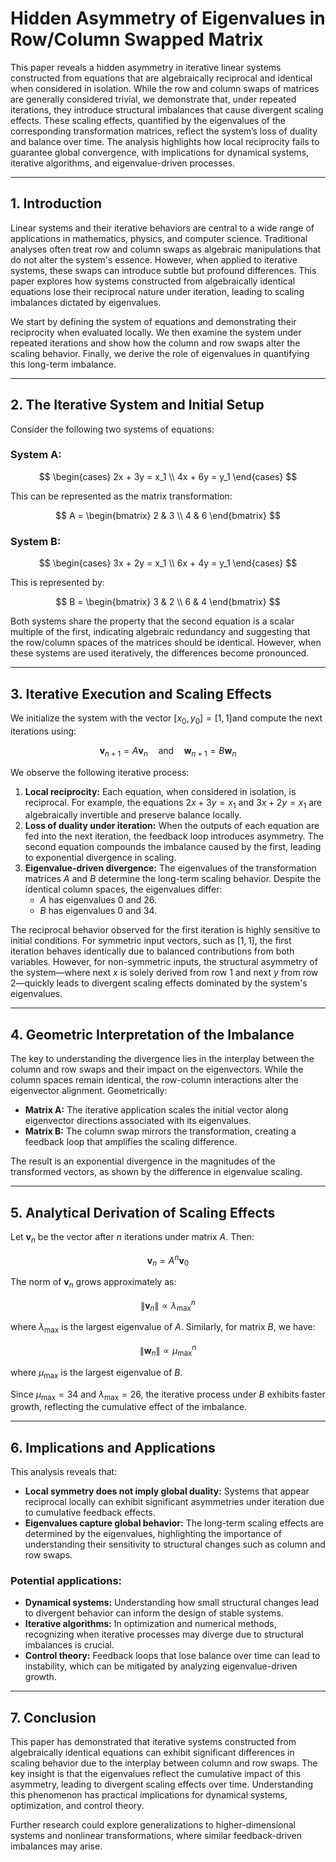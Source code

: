 # Hidden Asymmetry of Eigenvalues in Row/Column Swapped Matrix

This paper reveals a hidden asymmetry in iterative linear systems constructed from equations that are algebraically reciprocal and identical when considered in isolation. While the row and column swaps of matrices are generally considered trivial, we demonstrate that, under repeated iterations, they introduce structural imbalances that cause divergent scaling effects. These scaling effects, quantified by the eigenvalues of the corresponding transformation matrices, reflect the system’s loss of duality and balance over time. The analysis highlights how local reciprocity fails to guarantee global convergence, with implications for dynamical systems, iterative algorithms, and eigenvalue-driven processes.

---

## 1. Introduction

Linear systems and their iterative behaviors are central to a wide range of applications in mathematics, physics, and computer science. Traditional analyses often treat row and column swaps as algebraic manipulations that do not alter the system's essence. However, when applied to iterative systems, these swaps can introduce subtle but profound differences. This paper explores how systems constructed from algebraically identical equations lose their reciprocal nature under iteration, leading to scaling imbalances dictated by eigenvalues.

We start by defining the system of equations and demonstrating their reciprocity when evaluated locally. We then examine the system under repeated iterations and show how the column and row swaps alter the scaling behavior. Finally, we derive the role of eigenvalues in quantifying this long-term imbalance.

---

## 2. The Iterative System and Initial Setup

Consider the following two systems of equations:

### System A:

$$
\begin{cases}
2x + 3y = x_1 \\
4x + 6y = y_1
\end{cases}
$$

This can be represented as the matrix transformation:

$$
A = \begin{bmatrix} 2 & 3 \\ 4 & 6 \end{bmatrix}
$$

### System B:

$$
\begin{cases}
3x + 2y = x_1 \\
6x + 4y = y_1
\end{cases}
$$

This is represented by:

$$
B = \begin{bmatrix} 3 & 2 \\ 6 & 4 \end{bmatrix}
$$

Both systems share the property that the second equation is a scalar multiple of the first, indicating algebraic redundancy and suggesting that the row/column spaces of the matrices should be identical. However, when these systems are used iteratively, the differences become pronounced.

---

## 3. Iterative Execution and Scaling Effects

We initialize the system with the vector $[x_0, y_0] = [1, 1]$and compute the next iterations using:

$$
\mathbf{v}_{n+1} = A \mathbf{v}_n \quad \text{and} \quad \mathbf{w} _{n+1} = B \mathbf{w} _n
$$

We observe the following iterative process:

1. **Local reciprocity:** Each equation, when considered in isolation, is reciprocal. For example, the equations $2x + 3y = x_1$ and $3x + 2y = x_1$ are algebraically invertible and preserve balance locally.
2. **Loss of duality under iteration:** When the outputs of each equation are fed into the next iteration, the feedback loop introduces asymmetry. The second equation compounds the imbalance caused by the first, leading to exponential divergence in scaling.
3. **Eigenvalue-driven divergence:** The eigenvalues of the transformation matrices $A$ and $B$ determine the long-term scaling behavior. Despite the identical column spaces, the eigenvalues differ:
   - $A$ has eigenvalues $0$ and $26$.
   - $B$ has eigenvalues $0$ and $34$.

The reciprocal behavior observed for the first iteration is highly sensitive to initial conditions. For symmetric input vectors, such as $[1, 1]$, the first iteration behaves identically due to balanced contributions from both variables. However, for non-symmetric inputs, the structural asymmetry of the system—where next $x$ is solely derived from row 1 and next $y$ from row 2—quickly leads to divergent scaling effects dominated by the system's eigenvalues.

---

## 4. Geometric Interpretation of the Imbalance

The key to understanding the divergence lies in the interplay between the column and row swaps and their impact on the eigenvectors. While the column spaces remain identical, the row-column interactions alter the eigenvector alignment. Geometrically:

- **Matrix A:** The iterative application scales the initial vector along eigenvector directions associated with its eigenvalues.
- **Matrix B:** The column swap mirrors the transformation, creating a feedback loop that amplifies the scaling difference.

The result is an exponential divergence in the magnitudes of the transformed vectors, as shown by the difference in eigenvalue scaling.

---

## 5. Analytical Derivation of Scaling Effects

Let $\mathbf{v}_n$ be the vector after $n$ iterations under matrix $A$. Then:

$$
\mathbf{v} _n = A^n \mathbf{v} _0
$$

The norm of $\mathbf{v}_n$ grows approximately as:

$$
\| \mathbf{v} _n \| \propto 
\lambda _{\max}^n
$$


where $\lambda_{\max}$ is the largest eigenvalue of $A$. Similarly, for matrix $B$, we have:

$$
\| \mathbf{w} _ n \| \propto \mu _ {\max}^n
$$

where $\mu_{\max}$ is the largest eigenvalue of $B$.

Since $\mu_{\max} = 34$ and $\lambda_{\max} = 26$, the iterative process under $B$ exhibits faster growth, reflecting the cumulative effect of the imbalance.

---

## 6. Implications and Applications

This analysis reveals that:
- **Local symmetry does not imply global duality:** Systems that appear reciprocal locally can exhibit significant asymmetries under iteration due to cumulative feedback effects.
- **Eigenvalues capture global behavior:** The long-term scaling effects are determined by the eigenvalues, highlighting the importance of understanding their sensitivity to structural changes such as column and row swaps.

### Potential applications:
- **Dynamical systems:** Understanding how small structural changes lead to divergent behavior can inform the design of stable systems.
- **Iterative algorithms:** In optimization and numerical methods, recognizing when iterative processes may diverge due to structural imbalances is crucial.
- **Control theory:** Feedback loops that lose balance over time can lead to instability, which can be mitigated by analyzing eigenvalue-driven growth.

---

## 7. Conclusion
This paper has demonstrated that iterative systems constructed from algebraically identical equations can exhibit significant differences in scaling behavior due to the interplay between column and row swaps. The key insight is that the eigenvalues reflect the cumulative impact of this asymmetry, leading to divergent scaling effects over time. Understanding this phenomenon has practical implications for dynamical systems, optimization, and control theory.

Further research could explore generalizations to higher-dimensional systems and nonlinear transformations, where similar feedback-driven imbalances may arise.
